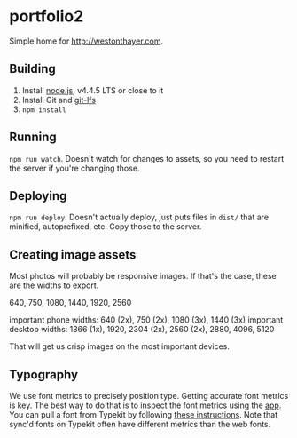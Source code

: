 # portfolio2

Simple home for http://westonthayer.com.

## Building

1. Install [node.js](https://nodejs.org/en/), v4.4.5 LTS or close to it
2. Install Git and [git-lfs](https://git-lfs.github.com/)
3. `npm install`

## Running

`npm run watch`. Doesn't watch for changes to assets, so you need to restart the server if you're changing those.

## Deploying

`npm run deploy`. Doesn't actually deploy, just puts files in `dist/` that are minified, autoprefixed, etc. Copy those to the server.

## Creating image assets

Most photos will probably be responsive images. If that's the case, these are the widths to export.

640, 750, 1080, 1440, 1920, 2560

important phone widths: 640 (2x), 750 (2x), 1080 (3x), 1440 (3x)
important desktop widths: 1366 (1x), 1920, 2304 (2x), 2560 (2x), 2880, 4096, 5120

That will get us crisp images on the most important devices.

## Typography

We use font metrics to precisely position type. Getting accurate font metrics is key. The best way to do that is to inspect the font metrics using the [app](https://github.com/WestonThayer/FontMetricsUwp). You can pull a font from Typekit by following [these instructions](http://aenism.com/font-files-off-typekit/). Note that sync'd fonts on Typekit often have different metrics than the web fonts.
